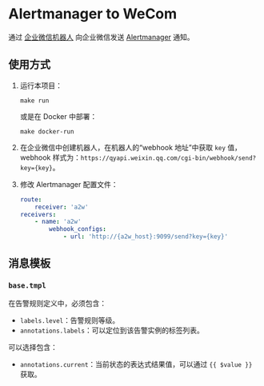# Alertmanager to WeCom

通过 [企业微信机器人](https://developer.work.weixin.qq.com/document/path/91770) 向企业微信发送 [Alertmanager](https://github.com/prometheus/alertmanager) 通知。

## 使用方式

1. 运行本项目：

   ```shell
   make run
   ```

   或是在 Docker 中部署：

   ```shell
   make docker-run
   ```

1. 在企业微信中创建机器人，在机器人的“webhook 地址”中获取 `key` 值，webhook 样式为：`https://qyapi.weixin.qq.com/cgi-bin/webhook/send?key={key}`。
1. 修改 Alertmanager 配置文件：

   ```yaml
   route:
       receiver: 'a2w'
   receivers:
       - name: 'a2w'
           webhook_configs:
               - url: 'http://{a2w_host}:9099/send?key={key}'
   ```

## 消息模板

### `base.tmpl`

在告警规则定义中，必须包含：

- `labels.level`：告警规则等级。
- `annotations.labels`：可以定位到该告警实例的标签列表。

可以选择包含：

- `annotations.current`：当前状态的表达式结果值，可以通过 `{{ $value }}` 获取。
